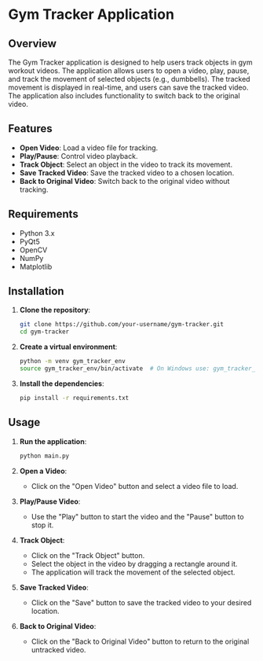 # Gym Tracker Application

## Overview

The Gym Tracker application is designed to help users track objects in gym workout videos. The application allows users to open a video, play, pause, and track the movement of selected objects (e.g., dumbbells). The tracked movement is displayed in real-time, and users can save the tracked video. The application also includes functionality to switch back to the original video.

## Features

- **Open Video**: Load a video file for tracking.
- **Play/Pause**: Control video playback.
- **Track Object**: Select an object in the video to track its movement.
- **Save Tracked Video**: Save the tracked video to a chosen location.
- **Back to Original Video**: Switch back to the original video without tracking.

## Requirements

- Python 3.x
- PyQt5
- OpenCV
- NumPy
- Matplotlib

## Installation

1. **Clone the repository**:
   ```sh
   git clone https://github.com/your-username/gym-tracker.git
   cd gym-tracker
   ```
2. **Create a virtual environment**:
    ```sh
    python -m venv gym_tracker_env
    source gym_tracker_env/bin/activate  # On Windows use: gym_tracker_env\Scripts\activate
    ```
3. **Install the dependencies**:
    ```sh
    pip install -r requirements.txt
    ```

## Usage

1. **Run the application**:

    ```sh
    python main.py
    ```

2. **Open a Video**:
    - Click on the "Open Video" button and select a video file to load.

3. **Play/Pause Video**:
    - Use the "Play" button to start the video and the "Pause" button to stop it.

4. **Track Object**:
    - Click on the "Track Object" button.
    - Select the object in the video by dragging a rectangle around it.
    - The application will track the movement of the selected object.

5. **Save Tracked Video**:
    - Click on the "Save" button to save the tracked video to your desired location.

6. **Back to Original Video**:
    - Click on the "Back to Original Video" button to return to the original untracked video.
